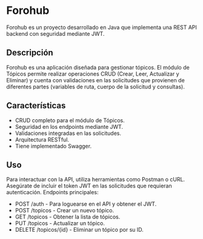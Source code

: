 # Forohub

Forohub es un proyecto desarrollado en Java que implementa una REST API backend con seguridad mediante JWT.

## Descripción

Forohub es una aplicación diseñada para gestionar tópicos. El módulo de Tópicos permite realizar operaciones CRUD (Crear, Leer, Actualizar y Eliminar) y cuenta con validaciones en las solicitudes que provienen de diferentes partes (variables de ruta, cuerpo de la solicitud y consultas).

## Características

- CRUD completo para el módulo de Tópicos.
- Seguridad en los endpoints mediante JWT.
- Validaciones integradas en las solicitudes.
- Arquitectura RESTful.
- Tiene implementado Swagger.

## Uso

Para interactuar con la API, utiliza herramientas como Postman o cURL. Asegúrate de incluir el token JWT en las solicitudes que requieran autenticación.
Endpoints principales:

- POST /auth - Para loguearse en el API y obtener el JWT.
- POST /topicos - Crear un nuevo tópico.
- GET /topicos - Obtener la lista de tópicos.
- PUT /topicos - Actualizar un tópico.
- DELETE /topicos/{id} - Eliminar un tópico por su ID.
